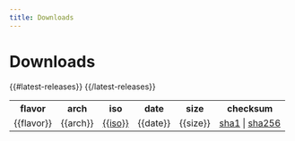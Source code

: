 ```yaml
---
title: Downloads
---
```


Downloads
=========

<table>
<tr>
 <th>flavor</th>
 <th>arch</th>
 <th>iso</th>
 <th>date</th>
 <th>size</th>
 <th>checksum</th>
</tr>
{{#latest-releases}}
<tr>
 <td>{{flavor}}</td>
 <td>{{arch}}</td>
 <td><a href="http://wiki.alpinelinux.org/cgi-bin/dl.cgi/{{branch}}/releases/{{arch}}/{{iso}}">{{iso}}</a></td>
 <td>{{date}}</td>
 <td>{{size}}</td>
 <td>
   <a href="http://wiki.alpinelinux.org/cgi-bin/dl.cgi/{{branch}}/releases/{{arch}}/{{iso}}.sha1">sha1</a>
   |
   <a href="http://wiki.alpinelinux.org/cgi-bin/dl.cgi/{{branch}}/releases/{{arch}}/{{iso}}.sha256">sha256</a>
  </td>
</tr>
{{/latest-releases}}
</table>

